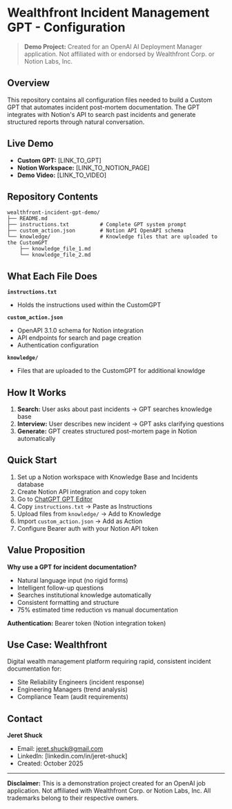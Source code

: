 # Wealthfront Incident Management GPT - Configuration

> **Demo Project:** Created for an OpenAI AI Deployment Manager application. Not affiliated with or endorsed by Wealthfront Corp. or Notion Labs, Inc.

## Overview

This repository contains all configuration files needed to build a Custom GPT that automates incident post-mortem documentation. The GPT integrates with Notion's API to search past incidents and generate structured reports through natural conversation.

## Live Demo

- **Custom GPT:** [LINK_TO_GPT]
- **Notion Workspace:** [LINK_TO_NOTION_PAGE]
- **Demo Video:** [LINK_TO_VIDEO]

## Repository Contents

```
wealthfront-incident-gpt-demo/
├── README.md
├── instructions.txt          # Complete GPT system prompt
├── custom_action.json        # Notion API OpenAPI schema
└── knowledge/                # Knowledge files that are uploaded to the CustomGPT
    ├── knowledge_file_1.md
    └── knowledge_file_2.md
```

## What Each File Does

**`instructions.txt`**
- Holds the instructions used within the CustomGPT

**`custom_action.json`**
- OpenAPI 3.1.0 schema for Notion integration
- API endpoints for search and page creation
- Authentication configuration

**`knowledge/`**
- Files that are uploaded to the CustomGPT for additional knowldge

## How It Works

1. **Search:** User asks about past incidents → GPT searches knowledge base
2. **Interview:** User describes new incident → GPT asks clarifying questions
3. **Generate:** GPT creates structured post-mortem page in Notion automatically

## Quick Start

1. Set up a Notion workspace with Knowledge Base and Incidents database
2. Create Notion API integration and copy token
3. Go to [ChatGPT GPT Editor](https://chat.openai.com/gpts/editor)
4. Copy `instructions.txt` → Paste as Instructions
5. Upload files from `knowledge/` → Add to Knowledge
6. Import `custom_action.json` → Add as Action
7. Configure Bearer auth with your Notion API token

## Value Proposition

**Why use a GPT for incident documentation?**
- Natural language input (no rigid forms)
- Intelligent follow-up questions
- Searches institutional knowledge automatically
- Consistent formatting and structure
- 75% estimated time reduction vs manual documentation

**Authentication:** Bearer token (Notion integration token)

## Use Case: Wealthfront

Digital wealth management platform requiring rapid, consistent incident documentation for:
- Site Reliability Engineers (incident response)
- Engineering Managers (trend analysis)
- Compliance Team (audit requirements)

## Contact

**Jeret Shuck**
- Email: jeret.shuck@gmail.com
- LinkedIn: [linkedin.com/in/jeret-shuck]
- Created: October 2025

---

**Disclaimer:** This is a demonstration project created for an OpenAI job application. Not affiliated with Wealthfront Corp. or Notion Labs, Inc. All trademarks belong to their respective owners.
